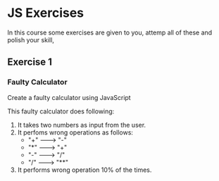 # JS Exercises

In this course some exercises are given to you, attemp all of these and polish your skill,

## Exercise 1
### Faulty Calculator
Create a faulty calculator using JavaScript

This faulty calculator does following:
1. It takes two numbers as input from the user.
2. It perfoms wrong operations as follows:
    -   "+" ---> "-"
    -   "*" ---> "+"
    -   "-" ---> "/"
    -   "/" ---> "**"
3. It performs wrong operation 10% of the times.
